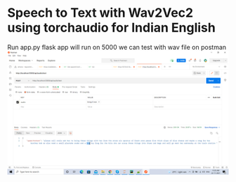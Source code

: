 # Speech to Text with Wav2Vec2 using torchaudio for Indian English 


Run app.py flask app will run on 5000
we can test with wav file on postman
![Screenshot](https://github.com/pradeepbatchu/speechtotext/blob/main/screenshot.png)
